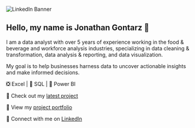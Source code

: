 ![LinkedIn Banner](https://github.com/user-attachments/assets/d5b2d431-f48c-4cb6-93df-87f3fb5b83cf)

## Hello, my name is Jonathan Gontarz 👋

I am a data analyst with over 5 years of experience working in the food & beverage and workforce analysis industries, specializing in data cleaning & transformation, data analysis & reporting, and data visualization.

My goal is to help businesses harness data to uncover actionable insights and make informed decisions.

❎ Excel | 🐬 SQL | 📶 Power BI

📌 Check out my [latest project](https://medium.com/@jpgontarz/power-bi-project-hr-analytics-dashboard-e942eb750ae7)

📂 View my [project portfolio](https://www.datascienceportfol.io/jpgontarz)

🤝 Connect with me on [LinkedIn](https://www.linkedin.com/in/jpgontarz/)

